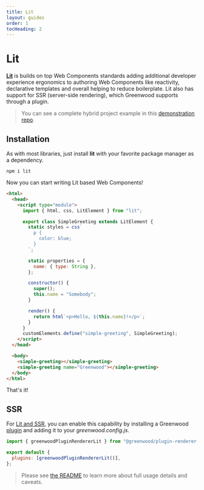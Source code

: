 ```yaml
---
title: Lit
layout: guides
order: 1
tocHeading: 2
---
```


# Lit

[**Lit**](https://lit.dev/) is builds on top Web Components standards adding additional developer experience ergonomics to authoring Web Components like reactivity, declarative templates and overall helping to reduce boilerplate. Lit also has support for SSR (server-side rendering), which Greenwood supports through a plugin.

> You can see a complete hybrid project example in this [demonstration repo](https://github.com/thescientist13/greenwood-lit-ssr).

## Installation

As with most libraries, just install **lit** with your favorite package manager as a dependency.

```shell
npm i lit
```

Now you can start writing Lit based Web Components!

```html
<html>
  <head>
    <script type="module">
      import { html, css, LitElement } from "lit";

      export class SimpleGreeting extends LitElement {
        static styles = css`
          p {
            color: blue;
          }
        `;

        static properties = {
          name: { type: String },
        };

        constructor() {
          super();
          this.name = "Somebody";
        }

        render() {
          return html`<p>Hello, ${this.name}!</p>`;
        }
      }
      customElements.define("simple-greeting", SimpleGreeting);
    </script>
  </head>

  <body>
    <simple-greeting></simple-greeting>
    <simple-greeting name="Greenwood"></simple-greeting>
  </body>
</html>
```

That's it!

## SSR

For [Lit and SSR](https://lit.dev/docs/ssr/overview/), you can enable this capability by installing a Greenwood [plugin](https://github.com/ProjectEvergreen/greenwood/tree/master/packages/plugin-renderer-lit) and adding it to your _greenwood.config.js_.

```js
import { greenwoodPluginRendererLit } from "@greenwood/plugin-renderer-lit";

export default {
  plugins: [greenwoodPluginRendererLit()],
};
```

> Please see [the README](https://github.com/ProjectEvergreen/greenwood/blob/master/packages/plugin-renderer-lit/README.md) to learn more about full usage details and caveats.

